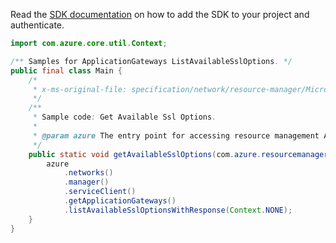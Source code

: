 Read the [SDK documentation](https://github.com/Azure/azure-sdk-for-java/blob/azure-resourcemanager_2.11.0/sdk/resourcemanager/azure-resourcemanager/README.md) on how to add the SDK to your project and authenticate.

```java
import com.azure.core.util.Context;

/** Samples for ApplicationGateways ListAvailableSslOptions. */
public final class Main {
    /*
     * x-ms-original-file: specification/network/resource-manager/Microsoft.Network/stable/2021-05-01/examples/ApplicationGatewayAvailableSslOptionsGet.json
     */
    /**
     * Sample code: Get Available Ssl Options.
     *
     * @param azure The entry point for accessing resource management APIs in Azure.
     */
    public static void getAvailableSslOptions(com.azure.resourcemanager.AzureResourceManager azure) {
        azure
            .networks()
            .manager()
            .serviceClient()
            .getApplicationGateways()
            .listAvailableSslOptionsWithResponse(Context.NONE);
    }
}
```
